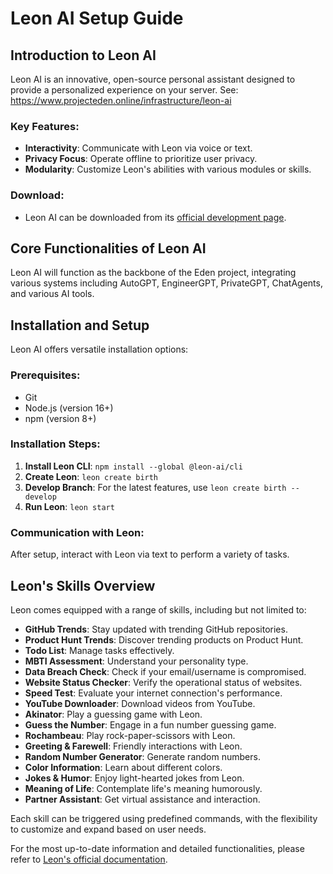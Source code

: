 # Leon AI Setup Guide

## Introduction to Leon AI
Leon AI is an innovative, open-source personal assistant designed to provide a personalized experience on your server. See: https://www.projecteden.online/infrastructure/leon-ai

### Key Features:
- **Interactivity**: Communicate with Leon via voice or text.
- **Privacy Focus**: Operate offline to prioritize user privacy.
- **Modularity**: Customize Leon's abilities with various modules or skills.

### Download:
- Leon AI can be downloaded from its [official development page](https://github.com/leon-ai/leon).

## Core Functionalities of Leon AI
Leon AI will function as the backbone of the Eden project, integrating various systems including AutoGPT, EngineerGPT, PrivateGPT, ChatAgents, and various AI tools.

## Installation and Setup
Leon AI offers versatile installation options:

### Prerequisites:
- Git
- Node.js (version 16+)
- npm (version 8+)

### Installation Steps:
1. **Install Leon CLI**: `npm install --global @leon-ai/cli`
2. **Create Leon**: `leon create birth`
3. **Develop Branch**: For the latest features, use `leon create birth --develop`
4. **Run Leon**: `leon start`

### Communication with Leon:
After setup, interact with Leon via text to perform a variety of tasks.

## Leon's Skills Overview
Leon comes equipped with a range of skills, including but not limited to:

- **GitHub Trends**: Stay updated with trending GitHub repositories.
- **Product Hunt Trends**: Discover trending products on Product Hunt.
- **Todo List**: Manage tasks effectively.
- **MBTI Assessment**: Understand your personality type.
- **Data Breach Check**: Check if your email/username is compromised.
- **Website Status Checker**: Verify the operational status of websites.
- **Speed Test**: Evaluate your internet connection's performance.
- **YouTube Downloader**: Download videos from YouTube.
- **Akinator**: Play a guessing game with Leon.
- **Guess the Number**: Engage in a fun number guessing game.
- **Rochambeau**: Play rock-paper-scissors with Leon.
- **Greeting & Farewell**: Friendly interactions with Leon.
- **Random Number Generator**: Generate random numbers.
- **Color Information**: Learn about different colors.
- **Jokes & Humor**: Enjoy light-hearted jokes from Leon.
- **Meaning of Life**: Contemplate life's meaning humorously.
- **Partner Assistant**: Get virtual assistance and interaction.

Each skill can be triggered using predefined commands, with the flexibility to customize and expand based on user needs.

For the most up-to-date information and detailed functionalities, please refer to [Leon's official documentation](https://docs.getleon.ai/).
